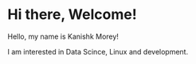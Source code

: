 # Hi there, Welcome!
Hello, my name is Kanishk Morey!

I am interested in Data Scince, Linux and development.

